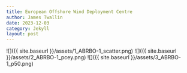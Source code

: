 ```yaml
---
title: European Offshore Wind Deployment Centre
author: James Twallin
date: 2023-12-03
category: Jekyll
layout: post
---
```

![]({{ site.baseurl }}/assets/1_ABRBO-1_scatter.png)
![]({{ site.baseurl }}/assets/2_ABRBO-1_pcey.png)
![]({{ site.baseurl }}/assets/3_ABRBO-1_p50.png)

